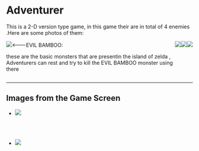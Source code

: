 # Adventurer

This is a 2-D version type game, in this game their are in total of 4 enemies .Here are some photos of them:
<div style="display: grid;grid-template-columns: auto auto auto auto;">
  <div><img src="https://github.com/praTeek271/Adventurer/blob/master/project/graphics/monsters/bamboo/idle/0.png"><---EVIL BAMBOO:<p>these are the basic monsters that are presentin the island of zelda , Adventurers can rest and try to kill the EVIL BAMBOO monster using there </p></div>
  <div><img src="https://github.com/praTeek271/Adventurer/blob/master/project/graphics/monsters/raccoon/idle/0.png"></div>
  <div><img src="https://github.com/praTeek271/Adventurer/blob/master/project/graphics/monsters/spirit/idle/0.png"></div>  
  <div><img src="https://github.com/praTeek271/Adventurer/blob/master/project/graphics/monsters/squid/idle/0.png"></div>
</div>
 
<hr>

## Images from the Game Screen

- <img src="https://github.com/praTeek271/Adventurer/blob/master/project/graphics/test/Screenshot%202022-10-15%20181226.png">

<br><br>

- <img src="https://github.com/praTeek271/Adventurer/blob/master/project/graphics/test/Screenshot%202022-10-15%20182040.png">

